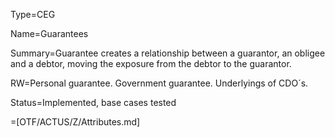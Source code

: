 Type=CEG

Name=Guarantees

Summary=Guarantee creates a relationship between a guarantor, an obligee and a debtor, moving the exposure from the debtor to the guarantor.

RW=Personal guarantee. Government guarantee. Underlyings of CDO´s.

Status=Implemented, base cases tested

=[OTF/ACTUS/Z/Attributes.md]
